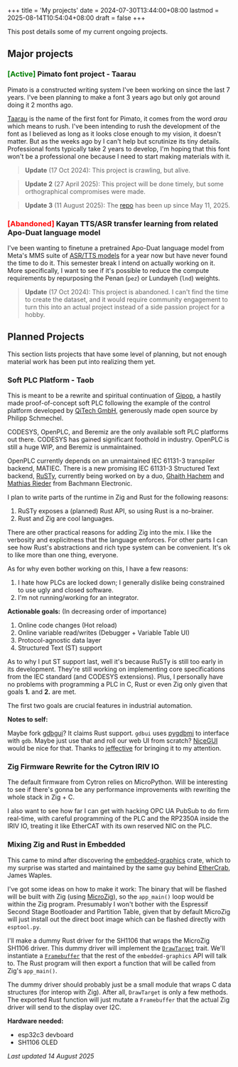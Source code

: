 +++
title = 'My projects'
date = 2024-07-30T13:44:00+08:00
lastmod = 2025-08-14T10:54:04+08:00
draft = false
+++

This post details some of my current ongoing projects.

## Major projects

### <span style="color: green;">[Active]</span> Pimato font project - Taarau
Pimato is a constructed writing system I've been working on since the last 7 years. I've been planning to make a font 3 years ago but only got around doing it 2 months ago.

[Taarau](https://github.com/andergisomon/taarau) is the name of the first font for Pimato, it comes from the word *arau* which means to rush. I've been intending to rush the development of the font as I believed as long as it looks close enough to my vision, it doesn't matter. But as the weeks ago by I can't help but scrutinize its tiny details. Professional fonts typically take 2 years to develop, I'm hoping that this font won't be a professional one because I need to start making materials with it.

> **Update** (17 Oct 2024): This project is crawling, but alive.

> **Update 2** (27 April 2025): This project will be done timely, but some orthographical compromises were made.

> **Update 3** (11 August 2025): The [repo](https://github.com/andergisomon/taarau) has been up since May 11, 2025.


### <span style="color: red;">[Abandoned]</span> Kayan TTS/ASR transfer learning from related Apo-Duat language model
I've been wanting to finetune a pretrained Apo-Duat language model from Meta's MMS suite of [ASR/TTS models](https://github.com/facebookresearch/fairseq/tree/main/examples/mms "Title") for a year now but have never found the time to do it. This semester break I intend on actually working on it. More specifically, I want to see if it's possible to reduce the compute requirements by repurposing the Penan (`pez`) or Lundayeh (`lnd`) weights.

> **Update** (17 Oct 2024): This project is abandoned. I can't find the time to create the dataset, and it would require community engagement to turn this into an actual project instead of a side passion project for a hobby.

## Planned Projects
This section lists projects that have some level of planning, but not enough material work has been put into realizing them yet.

### Soft PLC Platform - Taob
This is meant to be a rewrite and spiritual continuation of [Gipop](https://github.com/andergisomon/gipop), a hastily made proof-of-concept soft PLC following the example of the control platform developed by [QiTech GmbH](https://github.com/qitechgmbh/control), generously made open source by Philipp Schmechel.

CODESYS, OpenPLC, and Beremiz are the only available soft PLC platforms out there. CODESYS has gained significant foothold in industry. OpenPLC is still a huge WIP, and Beremiz is unmaintained.

OpenPLC currently depends on an unmaintained IEC 61131-3 transpiler backend, MATIEC. There is a new promising IEC 61131-3 Structured Text backend, [RuSTy](https://github.com/PLC-lang/rusty), currently being worked on by a duo, [Ghaith Hachem](https://github.com/ghaith) and [Mathias Rieder](https://github.com/riederm) from Bachmann Electronic.

I plan to write parts of the runtime in Zig and Rust for the following reasons:

1. RuSTy exposes a (planned) Rust API, so using Rust is a no-brainer.
2. Rust and Zig are cool languages.

There are other practical reasons for adding Zig into the mix. I like the verbosity and explicitness that the language enforces. For other parts I can see how Rust's abstractions and rich type system can be convenient. It's ok to like more than one thing, everyone.

As for why even bother working on this, I have a few reasons:

1. I hate how PLCs are locked down; I generally dislike being constrained to use ugly and closed software.
2. I'm not running/working for an integrator.

**Actionable goals:**
(In decreasing order of importance)
1. Online code changes (Hot reload)
2. Online variable read/writes (Debugger + Variable Table UI)
3. Protocol-agnostic data layer
4. Structured Text (ST) support

As to why I put ST support last, well it's because RuSTy is still too early in its development. They're still working on implementing core specifications from the IEC standard (and CODESYS extensions). Plus, I personally have no problems with programming a PLC in C, Rust or even Zig only given that goals **1.** and **2.** are met.

The first two goals are crucial features in industrial automation.

**Notes to self:**

Maybe fork [gdbgui](https://www.gdbgui.com/)? It claims Rust support. `gdbui` uses [pygdbmi](https://cs01.github.io/pygdbmi/) to interface with `gdb`. Maybe just use that and roll our web UI from scratch? [NiceGUI](https://nicegui.io/) would be nice for that. Thanks to [jeffective](https://github.com/jeffective) for bringing it to my attention.

### Zig Firmware Rewrite for the Cytron IRIV IO
The default firmware from Cytron relies on MicroPython. Will be interesting to see if there's gonna be any performance improvements with rewriting the whole stack in Zig + C.

I also want to see how far I can get with hacking OPC UA PubSub to do firm real-time, with careful programming of the PLC and the RP2350A inside the IRIV IO, treating it like EtherCAT with its own reserved NIC on the PLC.

### Mixing Zig and Rust in Embedded
This came to mind after discovering the [embedded-graphics](https://github.com/embedded-graphics/embedded-graphics) crate, which to my surprise was started and maintained by the same guy behind [EtherCrab](https://github.com/ethercrab-rs/ethercrab), James Waples.

I've got some ideas on how to make it work: The binary that will be flashed will be built with Zig (using [MicroZig](https://github.com/ZigEmbeddedGroup/microzig)), so the `app_main()` loop would be within the Zig program. Presumably I won't bother with the Espressif Second Stage Bootloader and Partition Table, given that by default MicroZig will just install out the direct boot image which can be flashed directly with `esptool.py`.

I'll make a dummy Rust driver for the SH1106 that wraps the MicroZig SH1106 driver. This dummy driver will implement the [`DrawTarget`](https://docs.rs/embedded-graphics-core/latest/embedded_graphics_core/draw_target/trait.DrawTarget.html) trait. We'll instantiate a [`Framebuffer`](https://docs.rs/embedded-graphics/latest/embedded_graphics/framebuffer/struct.Framebuffer.html) that the rest of the `embedded-graphics` API will talk to. The Rust program will then export a function that will be called from Zig's `app_main()`.

The dummy driver should probably just be a small module that wraps C data structures (for interop with Zig). After all, `DrawTarget` is only a few methods. The exported Rust function will just mutate a `Framebuffer` that the actual Zig driver will send to the display over I2C.

**Hardware needed:**
* esp32c3 devboard
* SH1106 OLED


*Last updated 14 August 2025*